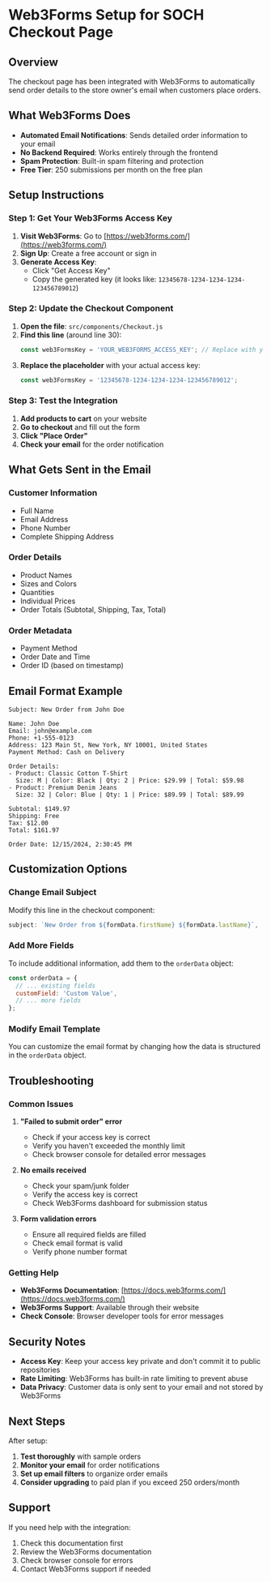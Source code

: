 # Web3Forms Setup for SOCH Checkout Page

## Overview
The checkout page has been integrated with Web3Forms to automatically send order details to the store owner's email when customers place orders.

## What Web3Forms Does
- **Automated Email Notifications**: Sends detailed order information to your email
- **No Backend Required**: Works entirely through the frontend
- **Spam Protection**: Built-in spam filtering and protection
- **Free Tier**: 250 submissions per month on the free plan

## Setup Instructions

### Step 1: Get Your Web3Forms Access Key

1. **Visit Web3Forms**: Go to [https://web3forms.com/](https://web3forms.com/)
2. **Sign Up**: Create a free account or sign in
3. **Generate Access Key**: 
   - Click "Get Access Key"
   - Copy the generated key (it looks like: `12345678-1234-1234-1234-123456789012`)

### Step 2: Update the Checkout Component

1. **Open the file**: `src/components/Checkout.js`
2. **Find this line** (around line 30):
   ```javascript
   const web3FormsKey = 'YOUR_WEB3FORMS_ACCESS_KEY'; // Replace with your actual key
   ```
3. **Replace the placeholder** with your actual access key:
   ```javascript
   const web3FormsKey = '12345678-1234-1234-1234-123456789012';
   ```

### Step 3: Test the Integration

1. **Add products to cart** on your website
2. **Go to checkout** and fill out the form
3. **Click "Place Order"**
4. **Check your email** for the order notification

## What Gets Sent in the Email

### Customer Information
- Full Name
- Email Address
- Phone Number
- Complete Shipping Address

### Order Details
- Product Names
- Sizes and Colors
- Quantities
- Individual Prices
- Order Totals (Subtotal, Shipping, Tax, Total)

### Order Metadata
- Payment Method
- Order Date and Time
- Order ID (based on timestamp)

## Email Format Example

```
Subject: New Order from John Doe

Name: John Doe
Email: john@example.com
Phone: +1-555-0123
Address: 123 Main St, New York, NY 10001, United States
Payment Method: Cash on Delivery

Order Details:
- Product: Classic Cotton T-Shirt
  Size: M | Color: Black | Qty: 2 | Price: $29.99 | Total: $59.98
- Product: Premium Denim Jeans
  Size: 32 | Color: Blue | Qty: 1 | Price: $89.99 | Total: $89.99

Subtotal: $149.97
Shipping: Free
Tax: $12.00
Total: $161.97

Order Date: 12/15/2024, 2:30:45 PM
```

## Customization Options

### Change Email Subject
Modify this line in the checkout component:
```javascript
subject: `New Order from ${formData.firstName} ${formData.lastName}`,
```

### Add More Fields
To include additional information, add them to the `orderData` object:
```javascript
const orderData = {
  // ... existing fields
  customField: 'Custom Value',
  // ... more fields
};
```

### Modify Email Template
You can customize the email format by changing how the data is structured in the `orderData` object.

## Troubleshooting

### Common Issues

1. **"Failed to submit order" error**
   - Check if your access key is correct
   - Verify you haven't exceeded the monthly limit
   - Check browser console for detailed error messages

2. **No emails received**
   - Check your spam/junk folder
   - Verify the access key is correct
   - Check Web3Forms dashboard for submission status

3. **Form validation errors**
   - Ensure all required fields are filled
   - Check email format is valid
   - Verify phone number format

### Getting Help

- **Web3Forms Documentation**: [https://docs.web3forms.com/](https://docs.web3forms.com/)
- **Web3Forms Support**: Available through their website
- **Check Console**: Browser developer tools for error messages

## Security Notes

- **Access Key**: Keep your access key private and don't commit it to public repositories
- **Rate Limiting**: Web3Forms has built-in rate limiting to prevent abuse
- **Data Privacy**: Customer data is only sent to your email and not stored by Web3Forms

## Next Steps

After setup:
1. **Test thoroughly** with sample orders
2. **Monitor your email** for order notifications
3. **Set up email filters** to organize order emails
4. **Consider upgrading** to paid plan if you exceed 250 orders/month

## Support

If you need help with the integration:
1. Check this documentation first
2. Review the Web3Forms documentation
3. Check browser console for errors
4. Contact Web3Forms support if needed
